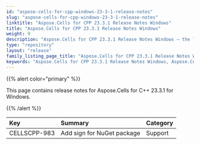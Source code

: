 ```yaml
---
id: "aspose-cells-for-cpp-windows-23-3-1-release-notes"
slug: "aspose-cells-for-cpp-windows-23-3-1-release-notes"
linktitle: "Aspose.Cells for CPP 23.3.1 Release Notes Windows"
title: "Aspose.Cells for CPP 23.3.1 Release Notes Windows"
weight: 9
description: "Aspose.Cells for CPP 23.3.1 Release Notes Windows – the latest enhancements, new features, and fixes."
type: "repository"
layout: "release"
family_listing_page_title: "Aspose.Cells for CPP 23.3.1 Release Notes Windows"
keywords: "Aspose.Cells for CPP 23.3.1 Release Notes Windows, Aspose.Cells for CPP 23.3.1 Windows updates and fixes"
---
```


{{% alert color="primary" %}}

This page contains release notes for Aspose.Cells for C++ 23.3.1 for Windows.

{{% /alert %}}

|**Key**|**Summary**|**Category**|
| :- | :- | :- |
|CELLSCPP-983|Add sign for NuGet package|Support
